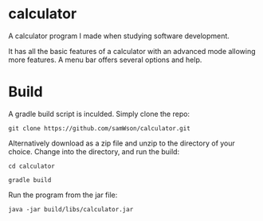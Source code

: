 # calculator
A calculator program I made when studying software development.

It has all the basic features of a calculator with an advanced mode
allowing more features. A menu bar offers several options and help.

# Build
A gradle build script is inculded. Simply clone the repo:

    git clone https://github.com/samWson/calculator.git

Alternatively download as a zip file and unzip to the directory of
your choice. Change into the directory, and run the build:

    cd calculator

    gradle build

Run the program from the jar file:

    java -jar build/libs/calculator.jar

